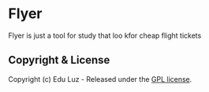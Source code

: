 # Flyer
Flyer is just a tool for study that loo kfor cheap flight tickets

## Copyright & License
Copyright (c) Edu Luz - Released under the [GPL license](LICENSE).
